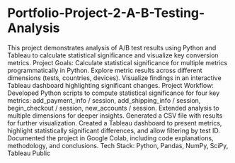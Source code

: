 # Portfolio-Project-2-A-B-Testing-Analysis
This project demonstrates analysis of A/B test results using Python and Tableau to calculate statistical significance and visualize key conversion metrics.
Project Goals:
Calculate statistical significance for multiple metrics programmatically in Python.
Explore metric results across different dimensions (tests, countries, devices).
Visualize findings in an interactive Tableau dashboard highlighting significant changes.
Project Workflow:
Developed Python scripts to compute statistical significance for four key metrics: add_payment_info / session, add_shipping_info / session, begin_checkout / session, new_accounts / session.
Extended analysis to multiple dimensions for deeper insights.
Generated a CSV file with results for further visualization.
Created a Tableau dashboard to present metrics, highlight statistically significant differences, and allow filtering by test ID.
Documented the project in Google Colab, including code explanations, methodology, and conclusions.
Tech Stack: Python, Pandas, NumPy, SciPy, Tableau Public
